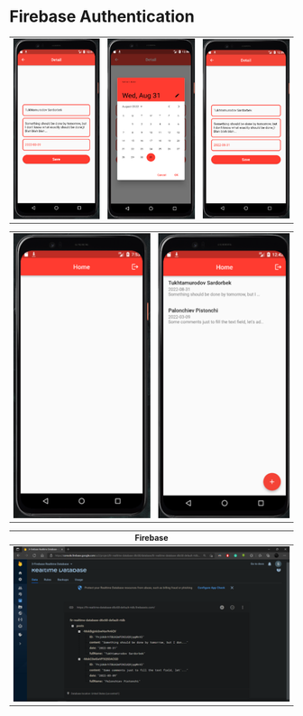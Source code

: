 # Firebase Authentication

| | | |
|----------------|:----------------:|:----------------:|
| ![Detail Page](assets/readme/img.png) | ![Detail Page](assets/readme/img_1.png) | ![Detail Page](assets/readme/img_2.png) |

| | |
|----------------|:----------------:|
| ![Detail Page](assets/readme/img_4.png) | ![Detail Page](assets/readme/img_5.png) |

| Firebase |
|----------------|
| ![Firebase Console](assets/readme/img_3.png) |

